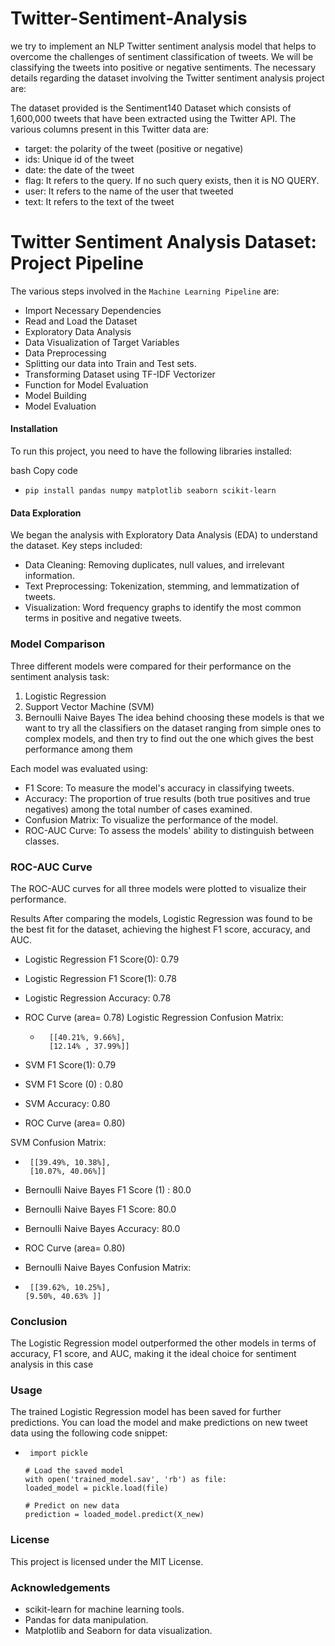# Twitter-Sentiment-Analysis

 we try to implement an NLP Twitter sentiment analysis model that helps to overcome the challenges of sentiment classification of tweets. We will be classifying the tweets into positive or negative sentiments. The necessary details regarding the dataset involving the Twitter sentiment analysis project are:

The dataset provided is the Sentiment140 Dataset which consists of 1,600,000 tweets that have been extracted using the Twitter API. The various columns present in this Twitter data are:
* target: the polarity of the tweet (positive or negative)
* ids: Unique id of the tweet
* date: the date of the tweet
* flag: It refers to the query. If no such query exists, then it is NO QUERY.
* user: It refers to the name of the user that tweeted
* text: It refers to the text of the tweet

#  Twitter Sentiment Analysis Dataset: Project Pipeline
The various steps involved in the `Machine Learning Pipeline` are:

* Import Necessary Dependencies
* Read and Load the Dataset
* Exploratory Data Analysis
* Data Visualization of Target Variables
* Data Preprocessing
* Splitting our data into Train and Test sets.
* Transforming Dataset using TF-IDF Vectorizer
* Function for Model Evaluation
* Model Building
* Model Evaluation

#### Installation
To run this project, you need to have the following libraries installed:

bash
Copy code
*     pip install pandas numpy matplotlib seaborn scikit-learn
#### Data Exploration
We began the analysis with Exploratory Data Analysis (EDA) to understand the dataset. Key steps included:

* Data Cleaning: Removing duplicates, null values, and irrelevant information.
* Text Preprocessing: Tokenization, stemming, and lemmatization of tweets.
* Visualization: Word frequency graphs to identify the most common terms in positive and negative tweets.

### Model Comparison
Three different models were compared for their performance on the sentiment analysis task:

1. Logistic Regression
2. Support Vector Machine (SVM)
3. Bernoulli Naive Bayes
   The idea behind choosing these models is that we want to try all the classifiers on the dataset ranging from simple ones to complex models, and then try to find out the one which gives the best performance among them

Each model was evaluated using:

* F1 Score: To measure the model's accuracy in classifying tweets.
* Accuracy: The proportion of true results (both true positives and true negatives) among the total number of cases examined.
* Confusion Matrix: To visualize the performance of the model.
* ROC-AUC Curve: To assess the models' ability to distinguish between classes.

###  ROC-AUC Curve
The ROC-AUC curves for all three models were plotted to visualize their performance.

Results
After comparing the models, Logistic Regression was found to be the best fit for the dataset, achieving the highest F1 score, accuracy, and AUC.

* Logistic Regression F1 Score(0): 0.79
* Logistic Regression F1 Score(1): 0.78
* Logistic Regression Accuracy: 0.78
* ROC Curve (area= 0.78)
 Logistic Regression Confusion Matrix:


   *       [[40.21%, 9.66%],
           [12.14% , 37.99%]]

       
* SVM F1 Score(1): 0.79
* SVM F1 Score (0) : 0.80
* SVM Accuracy: 0.80
* ROC Curve (area= 0.80)

SVM Confusion Matrix:


*      [[39.49%, 10.38%],
       [10.07%, 40.06%]]

   
* Bernoulli Naive Bayes F1 Score (1) : 80.0
* Bernoulli Naive Bayes F1 Score: 80.0
* Bernoulli Naive Bayes Accuracy: 80.0
* ROC Curve (area= 0.80)
* Bernoulli Naive Bayes Confusion Matrix:


*      [[39.62%, 10.25%],
      [9.50%, 40.63% ]]

### Conclusion
The Logistic Regression model outperformed the other models in terms of accuracy, F1 score, and AUC, making it the ideal choice for sentiment analysis in this case


### Usage
The trained Logistic Regression model has been saved for further predictions. You can load the model and make predictions on new tweet data using the following code snippet:

*      import pickle

      # Load the saved model
      with open('trained_model.sav', 'rb') as file:
      loaded_model = pickle.load(file)

      # Predict on new data
      prediction = loaded_model.predict(X_new)


###  License
This project is licensed under the MIT License.

### Acknowledgements
* scikit-learn for machine learning tools.
* Pandas for data manipulation.
* Matplotlib and Seaborn for data visualization.

